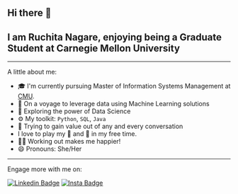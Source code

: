 ## Hi there 👋


## I am Ruchita Nagare, enjoying being a Graduate Student at Carnegie Mellon University

---

A little about me:

- 🎓 I'm currently pursuing Master of Information Systems Management at [CMU](https://www.cmu.edu/).
- 🌱 On a voyage to leverage data using Machine Learning solutions
- 🔭 Exploring the power of Data Science
- ⚙️ My toolkit: `Python`, `SQL`, `Java`
- 💬 Trying to gain value out of any and every conversation
- I love to play my 🎻 and 💃 in my free time.
- 🏋️‍♀ Working out makes me happier!	
- 😄 Pronouns: She/Her

---
Engage more with me on:

 [![Linkedin Badge](https://img.shields.io/badge/-Ruchita--Nagare-blue?logo=LinkedIn&logoColor=white&link=https://www.linkedin.com/in/ruchita-nagare/)](https://www.linkedin.com/in/ruchita-nagare/)
 [![Insta Badge](https://img.shields.io/badge/-Ruchita_Nagare-red?logo=Instagram&logoColor=white&link=https://www.instagram.com/ruchita_nagare/)](https://www.instagram.com/ruchita_nagare/)



